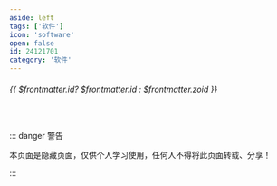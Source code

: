```yaml
---
aside: left
tags: ['软件']
icon: 'software'
open: false
id: 24121701
category: '软件'
---
```

 
######  {{ $frontmatter.id? $frontmatter.id : $frontmatter.zoid }}
 
<br/>
 
::: danger <Badge type='danger'>警告</Badge>

本页面是隐藏页面，仅供个人学习使用，任何人不得将此页面转载、分享！

::: 

